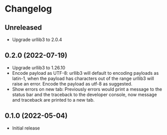 # Changelog

## Unreleased

- Upgrade urllib3 to 2.0.4

## 0.2.0 (2022-07-19)

- Upgrade urllib3 to 1.26.10
- Encode payload as UTF-8: urllib3 will default to encoding payloads as latin-1,
when the payload has characters out of the range urllib3
will raise an error. Encode the payload as utf-8 as suggested.
- Show errors on new tab: Previously errors would print a message to the status bar and
the traceback to the developer console, now message and traceback are printed to a new
tab.

## 0.1.0 (2022-05-04)

- Initial release
